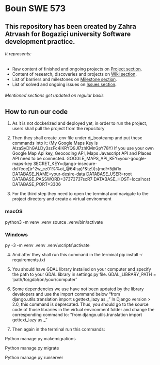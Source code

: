 # Boun SWE 573
## This repository has been created by Zahra Atrvash for Bogaziçi university Software development practice.
###### It represents: 
- Raw content of finished and ongoing projects on [Project section](https://github.com/sahar-avsh/Zahra-Atrvash/projects).
- Content of research, discoveries and projects on [Wiki section](https://github.com/sahar-avsh/Zahra-Atrvash/wiki).
- List of barriers and milestones on [Milestone section](https://github.com/sahar-avsh/Zahra-Atrvash/milestones).
- List of solved and ongoing issues on [Issues section](https://github.com/sahar-avsh/Zahra-Atrvash/issues).
###### Mentioned sections get updated on regular basis

## How to run our code

1.  As it is not dockerized and deployed yet, in order to run the project, users shall pull the project from the repository

2. Then they shall create .env file under dj_bootcamp and put these commands into it:
(My Google Maps Key is AIzaSyDhGALDy3szFc4iKRYQ9Jl7zhKMnGpY78Y)
If you use your own Google Map Api key, Geocoding API, Maps Javascript API and Places API need to be connected.
​​GOOGLE_MAPS_API_KEY=your-google-maps-key
SECRET_KEY=django-insecure-dcl7ece))r^2w_cz01%%ot_@64lsp)*&tz!))s(md!*5@i1x
DATABASE_NAME=your-desire-data
DATABASE_USER=root
DATABASE_PASSWORD=37373737scR7
DATABASE_HOST=localhost
DATABASE_PORT=3306

3. For the third step they need to open the terminal and navigate to the project directory and create a virtual environment
### macOS
python3 -m venv .venv
source .venv/bin/activate
### Windows
py -3 -m venv .venv
.venv\scripts\activate

4. And after they shall run this command in the terminal
pip install -r requirements.txt

5. You should have GDAL library installed on your computer and specify the path to your GDAL library in settings.py file.
GDAL_LIBRARY_PATH = ‘path/to/gdal/on/your/computer’

6. Some dependencies we use have not been updated by the library developers and use the import command below
 “from django.utils.translation import ugettext_lazy as _”
In Django version > 2.0, this command is deprecated.
Thus, you should go to the source code of those libraries in the virtual environment folder and change the corresponding command to:
“from django.utils.translation import gettext_lazy as _”

7. Then again in the terminal run this commands:

Python manage.py makemigrations

Python manage.py migrate

Python manage.py runserver
